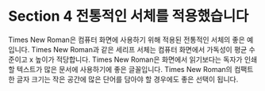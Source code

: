 # Section 4 전통적인 서체를 적용했습니다

Times New Roman은 컴퓨터 화면에 사용하기 위해 적용된 전통적인 서체의 좋은 예입니다. Times New Roman과 같은 세리프 서체는 컴퓨터 화면에서 가독성이 평균 수준이고 x 높이가 적당합니다. Times New Roman은 화면에서 읽기보다는 독자가 인쇄할 텍스트가 많은 문서에 사용하기에 좋은 글꼴입니다. Times New Roman의 컴팩트한 글자 크기는 작은 공간에 많은 단어를 담아야 할 경우에도 좋은 선택이 됩니다.
